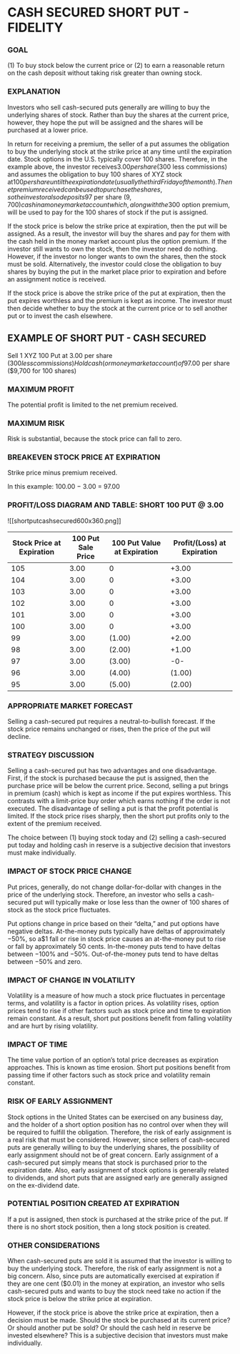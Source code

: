# CASH SECURED SHORT PUT - FIDELITY
### GOAL

(1) To buy stock below the current price or (2) to earn a reasonable return on the cash deposit without taking risk greater than owning stock.

### EXPLANATION

Investors who sell cash-secured puts generally are willing to buy the underlying shares of stock. Rather than buy the shares at the current price, however, they hope the put will be assigned and the shares will be purchased at a lower price.

In return for receiving a premium, the seller of a put assumes the obligation to buy the underlying stock at the strike price at any time until the expiration date. Stock options in the U.S. typically cover 100 shares. Therefore, in the example above, the investor receives$3.00 per share ($300 less commissions) and assumes the obligation to buy 100 shares of XYZ stock at$100 per share until the expiration date (usually the third Friday of the month). The net premium received can be used to purchase the shares, so the investor also deposits$97 per share ($9,700) cash in a money market account which, along with the$300 option premium, will be used to pay for the 100 shares of stock if the put is assigned.

If the stock price is below the strike price at expiration, then the put will be assigned. As a result, the investor will buy the shares and pay for them with the cash held in the money market account plus the option premium. If the investor still wants to own the stock, then the investor need do nothing. However, if the investor no longer wants to own the shares, then the stock must be sold. Alternatively, the investor could close the obligation to buy shares by buying the put in the market place prior to expiration and before an assignment notice is received.

If the stock price is above the strike price of the put at expiration, then the put expires worthless and the premium is kept as income. The investor must then decide whether to buy the stock at the current price or to sell another put or to invest the cash elsewhere.

## EXAMPLE OF SHORT PUT - CASH SECURED

Sell 1 XYZ 100 Put at 3.00 per share ($300 less commissions) Hold cash (or money market account) of$97.00 per share ($9,700 for 100 shares)

### MAXIMUM PROFIT

The potential profit is limited to the net premium received.

### MAXIMUM RISK

Risk is substantial, because the stock price can fall to zero.

### BREAKEVEN STOCK PRICE AT EXPIRATION

Strike price minus premium received.

In this example: 100.00 − 3.00 = 97.00

### PROFIT/LOSS DIAGRAM AND TABLE: SHORT 100 PUT @ 3.00

![[shortputcashsecured600x360.png]]

| Stock Price at Expiration | 100 Put Sale Price | 100 Put Value at Expiration | Profit/(Loss) at Expiration |
| --- | --- | --- | --- |
| 105 | 3.00 | 0 | +3.00 |
| 104 | 3.00 | 0 | +3.00 |
| 103 | 3.00 | 0 | +3.00 |
| 102 | 3.00 | 0 | +3.00 |
| 101 | 3.00 | 0 | +3.00 |
| 100 | 3.00 | 0 | +3.00 |
| 99 | 3.00 | (1.00) | +2.00 |
| 98 | 3.00 | (2.00) | +1.00 |
| 97 | 3.00 | (3.00) | \-0- |
| 96 | 3.00 | (4.00) | (1.00) |
| 95 | 3.00 | (5.00) | (2.00) |

### APPROPRIATE MARKET FORECAST

Selling a cash-secured put requires a neutral-to-bullish forecast. If the stock price remains unchanged or rises, then the price of the put will decline.

### STRATEGY DISCUSSION

Selling a cash-secured put has two advantages and one disadvantage. First, if the stock is purchased because the put is assigned, then the purchase price will be below the current price. Second, selling a put brings in premium (cash) which is kept as income if the put expires worthless. This contrasts with a limit-price buy order which earns nothing if the order is not executed. The disadvantage of selling a put is that the profit potential is limited. If the stock price rises sharply, then the short put profits only to the extent of the premium received.

The choice between (1) buying stock today and (2) selling a cash-secured put today and holding cash in reserve is a subjective decision that investors must make individually.

### IMPACT OF STOCK PRICE CHANGE

Put prices, generally, do not change dollar-for-dollar with changes in the price of the underlying stock. Therefore, an investor who sells a cash-secured put will typically make or lose less than the owner of 100 shares of stock as the stock price fluctuates.

Put options change in price based on their “delta,” and put options have negative deltas. At-the-money puts typically have deltas of approximately −50%, so a$1 fall or rise in stock price causes an at-the-money put to rise or fall by approximately 50 cents. In-the-money puts tend to have deltas between −100% and −50%. Out-of-the-money puts tend to have deltas between −50% and zero.

### IMPACT OF CHANGE IN VOLATILITY

Volatility is a measure of how much a stock price fluctuates in percentage terms, and volatility is a factor in option prices. As volatility rises, option prices tend to rise if other factors such as stock price and time to expiration remain constant. As a result, short put positions benefit from falling volatility and are hurt by rising volatility.

### IMPACT OF TIME

The time value portion of an option’s total price decreases as expiration approaches. This is known as time erosion. Short put positions benefit from passing time if other factors such as stock price and volatility remain constant.

### RISK OF EARLY ASSIGNMENT

Stock options in the United States can be exercised on any business day, and the holder of a short option position has no control over when they will be required to fulfill the obligation. Therefore, the risk of early assignment is a real risk that must be considered. However, since sellers of cash-secured puts are generally willing to buy the underlying shares, the possibility of early assignment should not be of great concern. Early assignment of a cash-secured put simply means that stock is purchased prior to the expiration date. Also, early assignment of stock options is generally related to dividends, and short puts that are assigned early are generally assigned on the ex-dividend date.

### POTENTIAL POSITION CREATED AT EXPIRATION

If a put is assigned, then stock is purchased at the strike price of the put. If there is no short stock position, then a long stock position is created.

### OTHER CONSIDERATIONS

When cash-secured puts are sold it is assumed that the investor is willing to buy the underlying stock. Therefore, the risk of early assignment is not a big concern. Also, since puts are automatically exercised at expiration if they are one cent ($0.01) in the money at expiration, an investor who sells cash-secured puts and wants to buy the stock need take no action if the stock price is below the strike price at expiration.

However, if the stock price is above the strike price at expiration, then a decision must be made. Should the stock be purchased at its current price? Or should another put be sold? Or should the cash held in reserve be invested elsewhere? This is a subjective decision that investors must make individually.